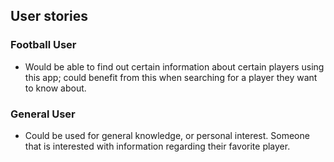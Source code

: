 ## User stories

### Football User
* Would be able to find out certain information about certain 
players using this app; could benefit from this when
searching for a player they want to know about.

### General User
* Could be used for general knowledge, or personal interest. Someone
that is interested with information regarding their favorite player.

